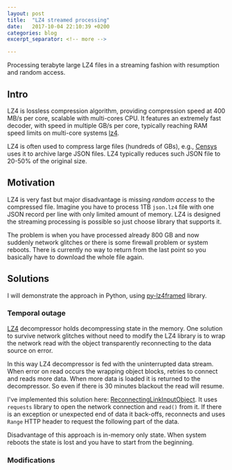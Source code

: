 ```yaml
---
layout: post
title:  "LZ4 streamed processing"
date:   2017-10-04 22:10:39 +0200
categories: blog
excerpt_separator: <!-- more -->

---
```


Processing terabyte large LZ4 files in a streaming fashion with resumption and random access.

<!-- more -->

## Intro

LZ4 is lossless compression algorithm, providing compression speed at 400 MB/s per core, scalable with multi-cores CPU. It features an extremely fast decoder, with speed in multiple GB/s per core, typically reaching RAM speed limits on multi-core systems [lz4].

LZ4 is often used to compress large files (hundreds of GBs), e.g., [Censys] uses it to archive large JSON files.
LZ4 typically reduces such JSON file to 20-50% of the original size.

## Motivation

LZ4 is very fast but major disadvantage is missing _random access_ to the compressed file.
Imagine you have to process 1TB `json.lz4` file with one JSON record per line with only limited amount of memory.
LZ4 is designed the streaming processing is possible so just choose library that supports it.

The problem is when you have processed already 800 GB and now suddenly network glitches or there is some firewall problem or system reboots. There is currently no way to return from the last point so you basically have to download the whole file again.

## Solutions

I will demonstrate the approach in Python, using [py-lz4framed] library.

### Temporal outage

[LZ4] decompressor holds decompressing state in the memory. One solution to survive network glitches without need to modify the LZ4 library is to wrap the network read with the object transparently reconnecting to the data source on error.

In this way LZ4 decompressor is fed with the uninterrupted data stream. When error on read occurs the wrapping object
blocks, retries to connect and reads more data. When more data is loaded it is returned to the decompressor. So
even if there is 30 minutes blackout the read will resume.

I've implemented this solution here: [ReconnectingLinkInputObject](https://github.com/ph4r05/codesign-analysis/blob/9d557e7eeeeb0c461d107881278160c85a04cd56/codesign/input_obj.py#L410).
It uses `requests` library to open the network connection and `read()` from it. If there is an exception or unexpected end of data it back-offs, reconnects and uses `Range` HTTP header to request the following part of the data.

Disadvantage of this approach is in-memory only state. When system reboots the state is lost and you have to start from
the beginning.

### Modifications


[lz4]: https://github.com/lz4/lz4
[Censys]: https://censys.io/
[frame-format]: https://github.com/lz4/lz4/wiki/lz4_Frame_format.md
[block-format]: https://github.com/lz4/lz4/wiki/lz4_Block_format.md
[how-lz4-works]: https://ticki.github.io/blog/how-lz4-works/
[lz4-explained]: https://fastcompression.blogspot.cz/2011/05/lz4-explained.html
[lz4-streaming-format]: https://fastcompression.blogspot.cz/2013/04/lz4-streaming-format-final.html
[py-lz4framed]: https://github.com/Iotic-Labs/py-lz4framed
